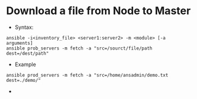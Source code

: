# Download a file from Node to Master

- Syntax:

```
ansible -i<inventory_file> <server1:server2> -m <module> [-a arguments]
ansible prob_servers -m fetch -a "src=/sourct/file/path dest=/dest/path"
```
- Example
```
ansible prod_servers -m fetch -a "src=/home/ansadmin/demo.txt dest=./demo/"
```

- 